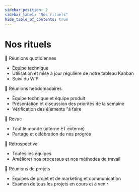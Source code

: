 ```yaml
---
sidebar_position: 2
sidebar_label: "Nos rituels"
hide_table_of_contents: true
---
```


# Nos rituels

📆 Réunions quotidiennes

- Équipe technique
- Utilisation et mise à jour régulière de notre tableau Kanban
- Suivi du WIP

📆 Réunions hebdomadaires

- Équipe technique et équipe produit
- Présentation et discussion des priorités de la semaine
- Vérification des éléments "à faire

📆 Revue

- Tout le monde (interne ET externe)
- Partage et célébration de nos progrès

📆 Rétrospective

- Toutes les équipes
- Améliorer nos processus et nos méthodes de travail

📆 Réunions de projets

- Équipes de projet et de marketing et communication
- Examen de tous les projets en cours et à venir

